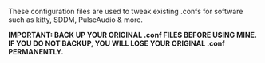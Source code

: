 These configuration files are used to tweak existing .confs for software such as kitty, SDDM, PulseAudio & more. 

**IMPORTANT: BACK UP YOUR ORIGINAL .conf FILES BEFORE USING MINE. IF YOU DO NOT BACKUP, YOU WILL LOSE YOUR ORIGINAL .conf PERMANENTLY.**
